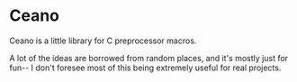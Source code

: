 # Ceano

Ceano is a little library for C preprocessor macros.

A lot of the ideas are borrowed from random places, and it's mostly
just for fun-- I don't foresee most of this being extremely useful for
real projects.
